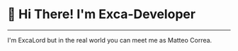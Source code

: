 # 👋 Hi There! I'm Exca-Developer
---
I'm ExcaLord but in the real world you can meet me as Matteo Correa.
